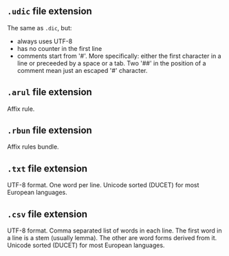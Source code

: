 ## `.udic` file extension

The same as `.dic`, but:
 * always uses UTF-8
 * has no counter in the first line
 * comments start from '#'. More specifically: either the first character in a line or preceeded by a space or a tab.
   Two '##' in the position of a comment mean just an escaped '#' character.

## `.arul` file extension

Affix rule.

## `.rbun` file extension

Affix rules bundle.

## `.txt` file extension

UTF-8 format. One word per line. Unicode sorted (DUCET) for most European languages.

## `.csv` file extension

UTF-8 format. Comma separated list of words in each line. The first word in a line is a stem (usually lemma).
The other are word forms derived from it. Unicode sorted (DUCET) for most European languages.